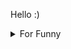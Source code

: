 

Hello :)  <details>

<summary>For Funny</summary>




<!--START_SECTION:waka-->
![Code Time](http://img.shields.io/badge/Code%20Time-190%20hrs%2016%20mins-blue)

![Profile Views](http://img.shields.io/badge/Profile%20Views-11-blue)

**🐱 My GitHub Data** 

> 🏆 581 Contributions in the Year 2022
 > 
> 📦 77.2 kB Used in GitHub's Storage 
 > 
> 💼 Opted to Hire
 > 
> 📜 50 Public Repositories 
 > 
> 🔑 1 Private Repository 
 > 
**I'm a Night 🦉** 

```text
🌞 Morning    84 commits     ████░░░░░░░░░░░░░░░░░░░░░   15.85% 
🌆 Daytime    157 commits    ███████░░░░░░░░░░░░░░░░░░   29.62% 
🌃 Evening    134 commits    ██████░░░░░░░░░░░░░░░░░░░   25.28% 
🌙 Night      155 commits    ███████░░░░░░░░░░░░░░░░░░   29.25%

```
📅 **I'm Most Productive on Monday** 

```text
Monday       101 commits    ████░░░░░░░░░░░░░░░░░░░░░   19.06% 
Tuesday      53 commits     ██░░░░░░░░░░░░░░░░░░░░░░░   10.0% 
Wednesday    70 commits     ███░░░░░░░░░░░░░░░░░░░░░░   13.21% 
Thursday     70 commits     ███░░░░░░░░░░░░░░░░░░░░░░   13.21% 
Friday       101 commits    ████░░░░░░░░░░░░░░░░░░░░░   19.06% 
Saturday     56 commits     ██░░░░░░░░░░░░░░░░░░░░░░░   10.57% 
Sunday       79 commits     ███░░░░░░░░░░░░░░░░░░░░░░   14.91%

```


📊 **This Week I Spent My Time On** 

```text
⌚︎ Time Zone: Europe/Istanbul

💬 Programming Languages: 
JavaScript               26 mins             ████████████████████████░   97.7% 
CSS                      0 secs              ░░░░░░░░░░░░░░░░░░░░░░░░░   2.3%

🐱‍💻 Projects: 
awaseru                  27 mins             █████████████████████████   100.0%

```

**I Mostly Code in JavaScript** 

```text
JavaScript               19 repos            ████████████░░░░░░░░░░░░░   47.5% 
HTML                     7 repos             ████░░░░░░░░░░░░░░░░░░░░░   17.5% 
CSS                      6 repos             ███░░░░░░░░░░░░░░░░░░░░░░   15.0% 
Swift                    5 repos             ███░░░░░░░░░░░░░░░░░░░░░░   12.5% 
TypeScript               2 repos             █░░░░░░░░░░░░░░░░░░░░░░░░   5.0%

```



 Last Updated on 21/10/2022 19:01:54 UTC
<!--END_SECTION:waka-->

</details>
